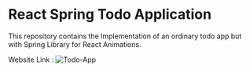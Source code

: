 # React Spring Todo Application

This repository contains the Implementation of an ordinary todo app but with Spring Library for React Animations.

Website Link : ![Todo-App](react-spring-todo.netlify.app)
